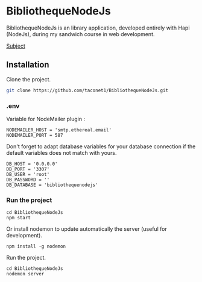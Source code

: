 # BibliothequeNodeJs

BibliothequeNodeJs is an library application, developed entirely with Hapi (NodeJs), during my sandwich course in web development.

[Subject](https://dancole.gitbook.io/nodejs/tp/projet)

## Installation

Clone the project.

```bash
git clone https://github.com/taconet1/BibliothequeNodeJs.git
```

### .env
Variable for NodeMailer plugin :

```nodejs
NODEMAILER_HOST = 'smtp.ethereal.email'
NODEMAILER_PORT = 587
```

Don't forget to adapt database variables for your database connection if the default variables does not match with yours.

```
DB_HOST = '0.0.0.0'
DB_PORT = '3307'
DB_USER = 'root'
DB_PASSWORD = ''
DB_DATABASE = 'bibliothequenodejs'
```

### Run the project

```
cd BibliothequeNodeJs
npm start
```

Or install nodemon to update automatically the server (useful for development).

```
npm install -g nodemon
```

Run the project.
```
cd BibliothequeNodeJs
nodemon server
```